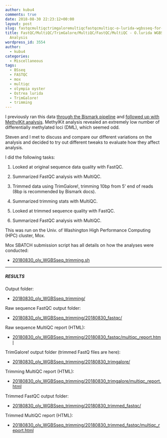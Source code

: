 ```yaml
---
author: kubu4
comments: true
date: 2018-08-30 22:23:12+00:00
layout: post
slug: fastqcmultiqctrimgaloremultiqcfastqcmultiqc-o-lurida-wgbsseq-for-methylation-analysis
title: FastQC/MultiQC/TrimGalore/MultiQC/FastQC/MultiQC - O.lurida WGBSseq for Methylation
  Analysis
wordpress_id: 3554
author:
  - kubu4
categories:
  - Miscellaneous
tags:
  - BSseq
  - FASTQC
  - mox
  - multiqc
  - olympia oyster
  - Ostrea lurida
  - TrimGalore!
  - trimming
---
```


I previously ran this data [through the Bismark pipeline](https://robertslab.github.io/sams-notebook/2018/08/16/dna-methylation-analysis-bismark-pipeline-on-all-olympia-oyster-bsseq-datasets.html) and [followed up with MethylKit analysis](https://robertslab.github.io/sams-notebook/2018/09/04/dna-methylation-analysis-olympia-oyster-bsseq-methylkit-analysis.html). MethylKit analysis revealed an extremely low number of differentially methylated loci (DML), which seemed odd.

Steven and I met to discuss and compare our different variations on the analysis and decided to try out different tweaks to evaluate how they affect analysis.

I did the following tasks:





  1. Looked at original sequence data quality with FastQC.



  2. Summarized FastQC analysis with MultiQC.



  3. Trimmed data using TrimGalore!, trimming 10bp from 5' end of reads (8bp is recommended by Bismark docs).



  4. Summarized trimming stats with MultiQC.



  5. Looked at trimmed sequence quality with FastQC.



  6. Summarized FastQC analysis with MultiQC.






This was run on the Univ. of Washington High Performance Computing (HPC) cluster, Mox.

Mox SBATCH submission script has all details on how the analyses were conducted:





  * [20180830_oly_WGBSseq_trimming.sh](https://owl.fish.washington.edu/Athaliana/20180830_oly_WGBSseq_trimming/20180830_oly_WGBSseq_trimming.sh)





* * *





##### RESULTS



Output folder:





  * [20180830_oly_WGBSseq_trimming/](https://owl.fish.washington.edu/Athaliana/20180830_oly_WGBSseq_trimming/)



Raw sequence FastQC output folder:



  * [20180830_oly_WGBSseq_trimming/20180830_fastqc/](https://owl.fish.washington.edu/Athaliana/20180830_oly_WGBSseq_trimming/20180830_fastqc/)



Raw sequence MultiQC report (HTML):



  * [20180830_oly_WGBSseq_trimming/20180830_fastqc/multiqc_report.html](https://owl.fish.washington.edu/Athaliana/20180830_oly_WGBSseq_trimming/20180830_fastqc/multiqc_report.html)



TrimGalore! output folder (trimmed FastQ files are here):



  * [20180830_oly_WGBSseq_trimming/20180830_trimgalore/](https://owl.fish.washington.edu/Athaliana/20180830_oly_WGBSseq_trimming/20180830_trimgalore/)



Trimming MultiQC report (HTML):



  * [20180830_oly_WGBSseq_trimming/20180830_trimgalore/multiqc_report.html](https://owl.fish.washington.edu/Athaliana/20180830_oly_WGBSseq_trimming/20180830_trimgalore/multiqc_report.html)



Trimmed FastQC output folder:



  * [20180830_oly_WGBSseq_trimming/20180830_trimmed_fastqc/](https://owl.fish.washington.edu/Athaliana/20180830_oly_WGBSseq_trimming/20180830_trimmed_fastqc/)



Trimmed MultiQC report (HTML):



  * [20180830_oly_WGBSseq_trimming/20180830_trimmed_fastqc/multiqc_report.html](https://owl.fish.washington.edu/Athaliana/20180830_oly_WGBSseq_trimming/20180830_trimmed_fastqc/multiqc_report.html)


